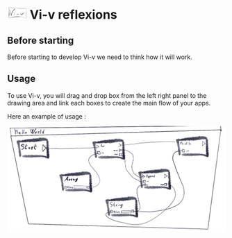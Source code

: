 # ![vi-v-logo][vi-v-logo] Vi-v reflexions 
[vi-v-logo]: ./pictures/vi-v_logo_45x.png "Vi-v logo"
[workflow_hello_world]: ./pictures/vi-v_hello_world.png "Vi-v Example Workflow"

## Before starting

Before starting to develop Vi-v we need to think how it will work.

## Usage

To use Vi-v, you will drag and drop box from the left right panel to the drawing area and link each boxes to create the main flow of your apps.

Here an example of usage : 

![workflow_hello_world][workflow_hello_world]
